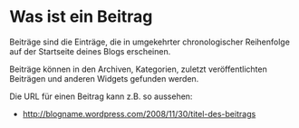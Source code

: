 # Was ist ein Beitrag

Beiträge sind die Einträge, die in umgekehrter chronologischer Reihenfolge auf der Startseite deines Blogs erscheinen.

Beiträge können in den Archiven, Kategorien, zuletzt veröffentlichten Beiträgen und anderen Widgets gefunden werden.

Die URL für einen Beitrag kann z.B. so aussehen:

  * http://blogname.wordpress.com/2008/11/30/titel-des-beitrags
